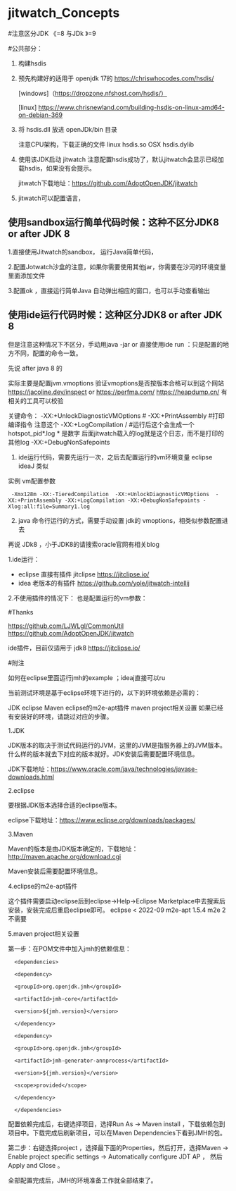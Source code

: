 # jitwatch_Concepts

#注意区分JDK 《=8 与JDk 》=9

#公共部分：
1. 构建hsdis 
2. 
   预先构建好的适用于 openjdk 17的 https://chriswhocodes.com/hsdis/ 

   [windows]（https://dropzone.nfshost.com/hsdis/）

   [linux]  https://www.chrisnewland.com/building-hsdis-on-linux-amd64-on-debian-369

2. 将 hsdis.dll 放进 openJDk/bin 目录

    注意CPU架构，下载正确的文件
     linux hsdis.so
     OSX  hsdis.dylib

3. 使用该JDK启动 jitwatch 注意配置hsdis成功了，默认jitwatch会显示已经加载hsdis，如果没有会提示。

    jitwatch下载地址：https://github.com/AdoptOpenJDK/jitwatch

4. jitwatch可以配置语言，

## 使用sandbox运行简单代码时候：这种不区分JDK8 or after JDK 8

1.直接使用Jitwatch的sandbox， 运行Java简单代码，

2.配置Jotwatch沙盒的注意，如果你需要使用其他jar，你需要在沙河的环境变量里面添加文件

3.配置ok ，直接运行简单Java 自动弹出相应的窗口，也可以手动查看输出



## 使用ide运行代码时候：这种区分JDK8 or after JDK 8
但是注意这种情况下不区分，手动用java -jar  or 直接使用ide run ：只是配置的地方不同，配置的命令一致。

先说 after java 8 的

实际主要是配置jvm.vmoptions
    验证vmoptions是否按版本合格可以到这个网站 https://jacoline.dev/inspect
    or https://perfma.com/   https://heapdump.cn/  有相关的工具可以校验

关键命令：
        -XX:+UnlockDiagnosticVMOptions    #
         -XX:+PrintAssembly               #打印编译指令  注意这个
         -XX:+LogCompilation   /    #运行后这个会生成一个hotspot_pid*.log  * 是数字   后面jitwatch载入的log就是这个日志，而不是打印的其他log 
         -XX:+DebugNonSafepoints

1. ide运行代码，需要先运行一次，之后去配置运行的vm环境变量  eclipse  ideaJ 类似
   
实例 vm配置参数  

     -Xmx128m -XX:-TieredCompilation  -XX:+UnlockDiagnosticVMOptions  -XX:+PrintAssembly -XX:+LogCompilation -XX:+DebugNonSafepoints -Xlog:all:file=Summary1.log
2. java 命令行运行的方式，需要手动设置 jdk的 vmoptions，相类似参数配置进去


再说 JDk8 ，小于JDK8的请搜索oracle官网有相关blog

1.ide运行：  
* eclipse 直接有插件  jitclipse  https://jitclipse.io/
* idea 老版本的有插件 https://github.com/yole/jitwatch-intellij 

2.不使用插件的情况下：  也是配置运行的vm参数：
























#Thanks

https://github.com/LJWLgl/CommonUtil
https://github.com/AdoptOpenJDK/jitwatch

ide插件，目前仅适用于 jdk8
https://jitclipse.io/


#附注 

如何在eclipse里面运行jmh的example ；ideaj直接可以ru

当前测试环境是基于eclipse环境下进行的，以下的环境依赖是必需的：

JDK
eclipse
Maven
eclipse的m2e-apt插件
maven project相关设置
如果已经有安装好的环境，请跳过对应的步骤。



1.JDK

JDK版本的取决于测试代码运行的JVM，这里的JVM是指服务器上的JVM版本。什么样的版本就去下对应的版本就好。JDK安装后需要配置环境信息。

JDK下载地址：https://www.oracle.com/java/technologies/javase-downloads.html



2.eclipse

要根据JDK版本选择合适的eclipse版本。

eclipse下载地址：https://www.eclipse.org/downloads/packages/



3.Maven

Maven的版本是由JDK版本确定的，下载地址：http://maven.apache.org/download.cgi

Maven安装后需要配置环境信息。



4.eclipse的m2e-apt插件

这个插件需要启动eclipse后到eclipse->Help->Eclipse Marketplace中去搜索后安装，安装完成后重启eclipse即可。
eclipse < 2022-09 m2e-apt 1.5.4
m2e 2不需要



5.maven project相关设置

第一步：在POM文件中加入jmh的依赖信息：



      <dependencies>

      <dependency>

      <groupId>org.openjdk.jmh</groupId>

      <artifactId>jmh-core</artifactId>

      <version>${jmh.version}</version>

      </dependency>

      <dependency>

      <groupId>org.openjdk.jmh</groupId>

      <artifactId>jmh-generator-annprocess</artifactId>

      <version>${jmh.version}</version>

      <scope>provided</scope>

      </dependency>

      </dependencies>


配置依赖完成后，右键选择项目，选择Run As -> Maven install ，下载依赖包到项目中。下载完成后刷新项目，可以在Maven Dependencies下看到JMH的包。

第二步：右键选择project ，选择最下面的Properties，然后打开，选择Maven -> Enable project specific settings -> Automatically configure JDT AP ， 然后Apply and Close 。



全部配置完成后，JMH的环境准备工作就全部结束了。
